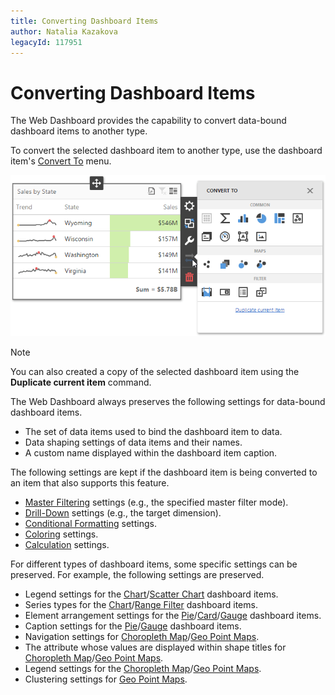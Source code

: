 ```yaml
---
title: Converting Dashboard Items
author: Natalia Kazakova
legacyId: 117951
---
```

# Converting Dashboard Items
The Web Dashboard provides the capability to convert data-bound dashboard items to another type.

To convert the selected dashboard item to another type, use the dashboard item's [Convert To](ui-elements/dashboard-item-menu.md) menu.

![wdd-convert-to-dialog](../../images/img125857.png)

> [!NOTE]
> You can also created a copy of the selected dashboard item using the **Duplicate current item** command.

The Web Dashboard always preserves the following settings for data-bound dashboard items.
* The set of data items used to bind the dashboard item to data.
* Data shaping settings of data items and their names.
* A custom name displayed within the dashboard item caption.

The following settings are kept if the dashboard item is being converted to an item that also supports this feature.
* [Master Filtering](interactivity/master-filtering.md) settings (e.g., the specified master filter mode).
* [Drill-Down](interactivity/drill-down.md) settings (e.g., the target dimension).
* [Conditional Formatting](appearance-customization/conditional-formatting.md) settings.
* [Coloring](appearance-customization/coloring.md) settings.
* [Calculation](data-analysis/calculations.md) settings.

For different types of dashboard items, some specific settings can be preserved. For example, the following settings are preserved.
* Legend settings for the [Chart](designing-dashboard-items/chart.md)/[Scatter Chart](designing-dashboard-items/scatter-chart.md) dashboard items.
* Series types for the [Chart](designing-dashboard-items/chart.md)/[Range Filter](designing-dashboard-items/range-filter.md) dashboard items.
* Element arrangement settings for the [Pie](designing-dashboard-items/pies.md)/[Card](designing-dashboard-items/cards.md)/[Gauge](designing-dashboard-items/gauges.md) dashboard items.
* Caption settings for the [Pie](designing-dashboard-items/pies.md)/[Gauge](designing-dashboard-items/gauges.md) dashboard items.
* Navigation settings for [Choropleth Map](designing-dashboard-items/choropleth-map.md)/[Geo Point Maps](designing-dashboard-items/geo-point-maps.md).
* The attribute whose values are displayed within shape titles for [Choropleth Map](designing-dashboard-items/choropleth-map.md)/[Geo Point Maps](designing-dashboard-items/geo-point-maps.md).
* Legend settings for the [Choropleth Map](designing-dashboard-items/choropleth-map.md)/[Geo Point Maps](designing-dashboard-items/geo-point-maps.md).
* Clustering settings for [Geo Point Maps](designing-dashboard-items/geo-point-maps.md).
